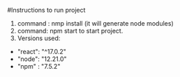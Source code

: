 #Instructions to run project

 1. command : nmp install  (it will generate node modules)
 2. command: npm start to start project.
 3. Versions used:
   -  "react": "^17.0.2"
   -  "node": "12.21.0"
   -  "npm" : "7.5.2"


